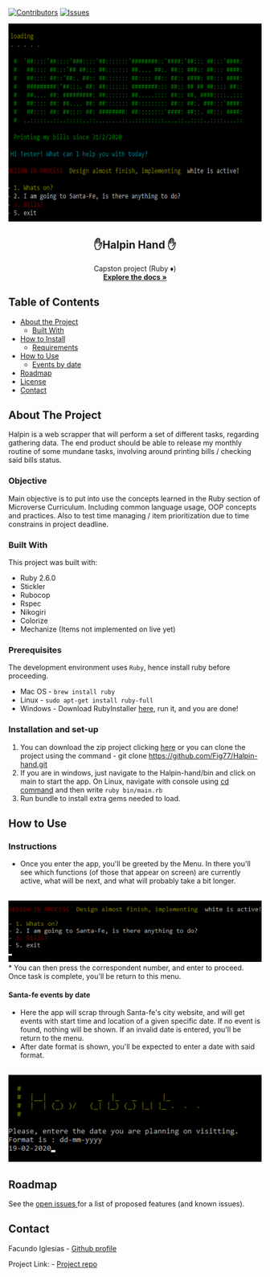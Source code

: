 [![Contributors][contributors-shield]][contributors-url]
[![Issues][issues-shield]][issues-url]
<br />
<p align="center">
  <img src="assets/menu.png" alt="menu" width="718" height="394">
  <h2 align="center"> ✋Halpin Hand ✋</h2>
  <p align="center">
  	Capston project (Ruby ♦️)
    <br />
    <a href="https://github.com/Fig77/Halpin-hand"><strong>Explore the docs »</strong></a>
    <br />
</p>


<!-- TABLE OF CONTENTS -->
## Table of Contents

* [About the Project](#about-the-project)
  * [Built With](#built-with)
* [How to Install](#how-to-play)
	* [Requirements](#perquisites)
* [How to Use](#instructions)
	* [Events by date](#Santa-fe-events-by-date)
* [Roadmap](#roadmap)
* [License](#license)
* [Contact](#contact)


<!-- ABOUT THE PROJECT -->
## About The Project 
Halpin is a web scrapper that will perform a set of different tasks, regarding gathering data. The end product should be able to release my monthly routine of some mundane tasks, involving around printing bills / checking said bills status.

### Objective
 Main objective is to put into use the concepts learned in the Ruby section of Microverse Curriculum. Including common language usage, OOP concepts and practices. Also to test time managing / item prioritization due to time constrains in project deadline.

### Built With
This project was built with: 
* Ruby 2.6.0
* Stickler
* Rubocop
* Rspec
* Nikogiri
* Colorize
* Mechanize (Items not implemented on live yet)

### Prerequisites
 The development environment uses `Ruby`, hence install ruby before proceeding.
  - Mac OS - `brew install ruby`
  - Linux - `sudo apt-get install ruby-full`
  - Windows - Download RubyInstaller [here](https://rubyinstaller.org/), run it, and you are done!

### Installation and set-up
1. You can download the zip project clicking [here](https://github.com/Fig77/Halpin-hand.git) or you can clone the project using the command - git clone <https://github.com/Fig77/Halpin-hand.git> 
2. If you are in windows, just navigate to the Halpin-hand/bin and click on main to start the app. On Linux, navigate with console using [cd command](https://help.ubuntu.com/community/UsingTheTerminal) and then write `ruby bin/main.rb`
3. Run bundle to install extra gems needed to load.


<!-- USAGE EXAMPLES -->

## How to Use

### Instructions

* Once you enter the app, you'll be greeted by the Menu. In there you'll see which functions (of those that appear on screen) are currently active, what will be next, and what will probably take a bit longer.
<br>
<img src="assets/menu-items.png" alt="menu" width="618">
* You can then press the correspondent number, and enter to proceed. Once task is complete, you'll be return to this menu.

#### Santa-fe events by date

* Here the app will scrap through Santa-fe's city website, and will get events with start time and location of a given specific date. If no event is found, nothing will be shown. If an invalid date is entered, you'll be return to the menu.
* After date format is shown, you'll be expected to enter a date with said format.
<br>
<img src="assets/events.png" alt="menu" width="618">

<!-- ROADMAP -->

## Roadmap

See the [open issues ](https://github.com/Fig77/Halpin-hand/issues)for a list of proposed features (and known issues).

<!-- CONTACT -->
## Contact

Facundo Iglesias - [Github profile](https://github.com/Fig77)

Project Link: - [Project repo](https://github.com/Fig77/Halpin-hand)


<!-- MARKDOWN LINKS & IMAGES -->
<!-- https://www.markdownguide.org/basic-syntax/#reference-style-links -->
[contributors-shield]: https://img.shields.io/badge/Contributors-1-brightgreen
[contributors-url]: https://github.com/Fig77/Gradients-Project/graphs/contributors
[issues-shield]: https://img.shields.io/badge/issues-0-%2300ff00
[issues-url]: https://github.com/Fig77/Halpin-hand/issues
[product-screenshot]: assets/menu.png